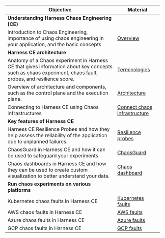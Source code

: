 | **Objective**                                                                                                                                              | **Material**                                                                                                                                    |
|------------------------------------------------------------------------------------------------------------------------------------------------------------|-------------------------------------------------------------------------------------------------------------------------------------------------|
| **Understanding Harness Chaos Engineering (CE)**                                                                                                           |                                                                                                                                                 |
| Introduction to Chaos Engineering, importance of using chaos engineering in your application, and the basic concepts.                                      | [Overview](https://developer.harness.io/docs/chaos-engineering/get-started/overview)                                                            |
| **Harness CE architecture**                                                                                                                                |                                                                                                                                                 |
| Anatomy of a Chaos experiment in Harness CE that gives information about key concepts such as chaos experiment, chaos fault, probes, and resilience score. | [Terminologies](https://developer.harness.io/docs/chaos-engineering/get-started/key-concepts)                                                   |
| Overview of architecture and components, such as the control plane and the execution plane.                                                                | [Architecture](https://developer.harness.io/docs/chaos-engineering/architecture-and-security/architecture/)                                     |
| Connecting to Harness CE using Chaos infrastructures                                                                                                       | [Connect chaos infrastructure](https://developer.harness.io/docs/chaos-engineering/features/chaos-infrastructure/connect-chaos-infrastructures) |
| **Key features of Harness CE**                                                                                                                             |                                                                                                                                                 |
| Harness CE Resilience Probes and how they help assess the reliability of the application due to unplanned failures.                                        | [Resilience probes](https://developer.harness.io/docs/chaos-engineering/features/resilience-probes/overview)                                               |
| ChaosGuard in Harness CE and how it can be used to safeguard your experiments.                                                                             | [ChaosGuard](https://developer.harness.io/docs/chaos-engineering/features/chaosguard/introduction-to-chaosguard)                                |
| Chaos dashboards in Harness CE and how they can be used to create custom visualization to better understand your data.                                     | [Chaos dashboard](https://developer.harness.io/docs/chaos-engineering/features/chaos-dashboard/overview)                                        |
| **Run chaos experiments on various platforms**                                                                                                             |                                                                                                                                                 |
| Kubernetes chaos faults in Harness CE                                                                                                                      | [Kubernetes faults](https://developer.harness.io/docs/chaos-engineering/use-harness-ce/chaos-faults/kubernetes/)                                               |
| AWS chaos faults in Harness CE                                                                                                                             | [AWS faults](https://developer.harness.io/docs/chaos-engineering/use-harness-ce/chaos-faults/aws/)                                                             |
| Azure chaos faults in Harness CE                                                                                                                           | [Azure faults](https://developer.harness.io/docs/chaos-engineering/use-harness-ce/chaos-faults/azure/)                                                         |
| GCP chaos faults in Harness CE                                                                                                                             | [GCP faults](https://developer.harness.io/docs/chaos-engineering/use-harness-ce/chaos-faults/gcp/)                                                             |